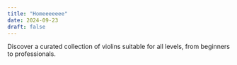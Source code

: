 ```yaml
---
title: "Homeeeeeee"
date: 2024-09-23
draft: false
---
```


Discover a curated collection of violins suitable for all levels, from beginners to professionals.
